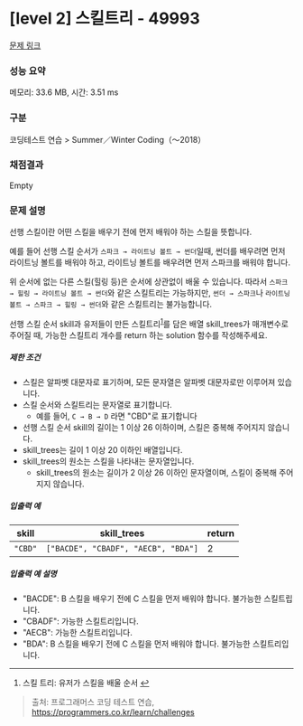 # [level 2] 스킬트리 - 49993 

[문제 링크](https://school.programmers.co.kr/learn/courses/30/lessons/49993) 

### 성능 요약

메모리: 33.6 MB, 시간: 3.51 ms

### 구분

코딩테스트 연습 > Summer／Winter Coding（～2018）

### 채점결과

Empty

### 문제 설명

<p style="user-select: auto;">선행 스킬이란 어떤 스킬을 배우기 전에 먼저 배워야 하는 스킬을 뜻합니다.</p>

<p style="user-select: auto;">예를 들어 선행 스킬 순서가 <code style="user-select: auto;">스파크 → 라이트닝 볼트 → 썬더</code>일때, 썬더를 배우려면 먼저 라이트닝 볼트를 배워야 하고, 라이트닝 볼트를 배우려면 먼저 스파크를 배워야 합니다.</p>

<p style="user-select: auto;">위 순서에 없는 다른 스킬(힐링 등)은 순서에 상관없이 배울 수 있습니다. 따라서 <code style="user-select: auto;">스파크 → 힐링 → 라이트닝 볼트 → 썬더</code>와 같은 스킬트리는 가능하지만, <code style="user-select: auto;">썬더 → 스파크</code>나 <code style="user-select: auto;">라이트닝 볼트 → 스파크 → 힐링 → 썬더</code>와 같은 스킬트리는 불가능합니다.</p>

<p style="user-select: auto;">선행 스킬 순서 skill과 유저들이 만든 스킬트리<sup id="fnref1" style="user-select: auto;"><a href="#fn1" style="user-select: auto;">1</a></sup>를 담은 배열 skill_trees가 매개변수로 주어질 때, 가능한 스킬트리 개수를 return 하는 solution 함수를 작성해주세요.</p>

<h5 style="user-select: auto;">제한 조건</h5>

<ul style="user-select: auto;">
<li style="user-select: auto;">스킬은 알파벳 대문자로 표기하며, 모든 문자열은 알파벳 대문자로만 이루어져 있습니다.</li>
<li style="user-select: auto;">스킬 순서와 스킬트리는 문자열로 표기합니다.

<ul style="user-select: auto;">
<li style="user-select: auto;">예를 들어, <code style="user-select: auto;">C → B → D</code> 라면 "CBD"로 표기합니다</li>
</ul></li>
<li style="user-select: auto;">선행 스킬 순서 skill의 길이는 1 이상 26 이하이며, 스킬은 중복해 주어지지 않습니다.</li>
<li style="user-select: auto;">skill_trees는 길이 1 이상 20 이하인 배열입니다.</li>
<li style="user-select: auto;">skill_trees의 원소는 스킬을 나타내는 문자열입니다.

<ul style="user-select: auto;">
<li style="user-select: auto;">skill_trees의 원소는 길이가 2 이상 26 이하인 문자열이며, 스킬이 중복해 주어지지 않습니다.</li>
</ul></li>
</ul>

<h5 style="user-select: auto;">입출력 예</h5>
<table class="table" style="user-select: auto;">
        <thead style="user-select: auto;"><tr style="user-select: auto;">
<th style="user-select: auto;">skill</th>
<th style="user-select: auto;">skill_trees</th>
<th style="user-select: auto;">return</th>
</tr>
</thead>
        <tbody style="user-select: auto;"><tr style="user-select: auto;">
<td style="user-select: auto;"><code style="user-select: auto;">"CBD"</code></td>
<td style="user-select: auto;"><code style="user-select: auto;">["BACDE", "CBADF", "AECB", "BDA"]</code></td>
<td style="user-select: auto;">2</td>
</tr>
</tbody>
      </table>
<h5 style="user-select: auto;">입출력 예 설명</h5>

<ul style="user-select: auto;">
<li style="user-select: auto;">"BACDE": B 스킬을 배우기 전에 C 스킬을 먼저 배워야 합니다. 불가능한 스킬트립니다.</li>
<li style="user-select: auto;">"CBADF": 가능한 스킬트리입니다.</li>
<li style="user-select: auto;">"AECB": 가능한 스킬트리입니다.</li>
<li style="user-select: auto;">"BDA": B 스킬을 배우기 전에 C 스킬을 먼저 배워야 합니다. 불가능한 스킬트리입니다.</li>
</ul>

<div class="footnotes" style="user-select: auto;">
<hr style="user-select: auto;">
<ol style="user-select: auto;">

<li id="fn1" style="user-select: auto;">
<p style="user-select: auto;">스킬 트리: 유저가 스킬을 배울 순서&nbsp;<a href="#fnref1" style="user-select: auto;">↩</a></p>
</li>

</ol>
</div>


> 출처: 프로그래머스 코딩 테스트 연습, https://programmers.co.kr/learn/challenges